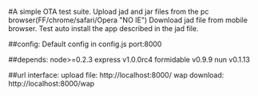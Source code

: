 #A simple OTA test suite.
Upload jad and jar files from the pc browser(FF/chrome/safari/Opera "NO IE")
Download jad file from mobile browser. Test auto install the app described in the jad file.

##config:
    Default config in config.js
    port:8000

##depends:
node>=0.2.3
express v1.0.0rc4
formidable v0.9.9
nun v0.1.13

##url interface:
upload file: http://localhost:8000/
wap download: http://localhost:8000/wap

